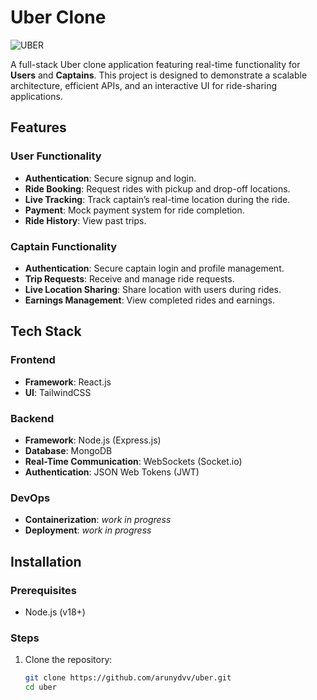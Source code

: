 # Uber Clone  

![UBER](https://d1a3f4spazzrp4.cloudfront.net/uber-com/1.1.8/d1a3f4spazzrp4.cloudfront.net/images/facebook-shareimage-1-c3462391c9.jpg)

A full-stack Uber clone application featuring real-time functionality for **Users** and **Captains**. This project is designed to demonstrate a scalable architecture, efficient APIs, and an interactive UI for ride-sharing applications.  

## Features  

### User Functionality  
- **Authentication**: Secure signup and login.  
- **Ride Booking**: Request rides with pickup and drop-off locations.  
- **Live Tracking**: Track captain’s real-time location during the ride.  
- **Payment**: Mock payment system for ride completion.  
- **Ride History**: View past trips.  

### Captain Functionality  
- **Authentication**: Secure captain login and profile management.  
- **Trip Requests**: Receive and manage ride requests.  
- **Live Location Sharing**: Share location with users during rides.  
- **Earnings Management**: View completed rides and earnings.  

## Tech Stack  

### Frontend  
- **Framework**: React.js 
- **UI**: TailwindCSS  

### Backend  
- **Framework**: Node.js (Express.js)  
- **Database**:  MongoDB  
- **Real-Time Communication**: WebSockets (Socket.io)  
- **Authentication**: JSON Web Tokens (JWT)  

### DevOps  
- **Containerization**:  *work in progress*
- **Deployment**:  *work in progress*

## Installation  

### Prerequisites  
- Node.js (v18+)  

### Steps  
1. Clone the repository:  
   ```bash  
   git clone https://github.com/arunydvv/uber.git  
   cd uber